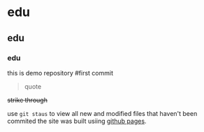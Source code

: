 # edu
## edu
### edu
this is demo repository
#first 
commit

> quote

~~strike through~~

use `git staus` to view all new and modified files that haven't been commited
the site was built usiing [github pages](https://pages.github.com/).
